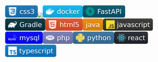 <img src="css3.svg"><img src="apache.svg"><img src="docker.svg"><img src="FastAPI.svg"><img src="gradle.svg"><img src="html5.svg"><img src="java.svg"><img src="JavaScript.svg">
<img src="mysql.svg"><img src="php.svg"><img src="Python.svg"><img src="react.svg"><img src="Typescript.svg">












